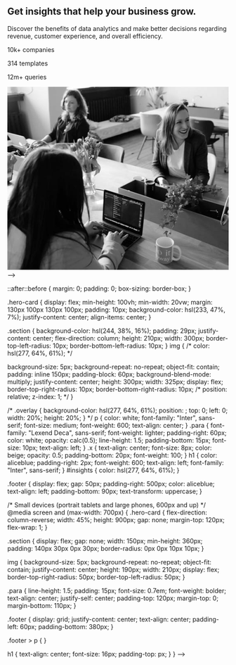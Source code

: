 <!-- # Front-end Style Guide

## Layout

The designs were created to the following widths:

- Mobile: 375px
- Desktop: 1440px

## Colors

### Primary

- Very dark blue (main background): 
- Dark desaturated blue (card background):  v
- Soft violet (accent): 

### Neutral

- White (main heading, stats): hsl(0, 0%, 100%)
- Slightly transparent white (main paragraph): hsla(0, 0%, 100%, 0.75)
- Slightly transparent white (stat headings): hsla(0, 0%, 100%, 0.6)

## Typography

### Body Copy

- Font size: 15px

### Font

- Family: [Inter](https://fonts.google.com/specimen/Inter)
- Weights: 400, 700

- Family: [Lexend Deca](https://fonts.google.com/specimen/Lexend+Deca)
- Weights: 400








<!DOCTYPE html>
<html lang="en">
  <head>
    <meta charset="UTF-8" />
    <meta name="viewport" content="width=device-width, initial-scale=1.0" />
    <!-- displays site properly based on user's device -->
<!-- 
    <link
      rel="icon"
      type="image/png"
      sizes="32x32"
      href="./images/favicon-32x32.png"
    />
    <link rel="preconnect" href="https://fonts.googleapis.com" />
    <link rel="preconnect" href="https://fonts.gstatic.com" crossorigin />
    <link
      href="https://fonts.googleapis.com/css2?family=Lexend+Deca&display=swap"
      rel="stylesheet"
    />
    <link rel="preconnect" href="https://fonts.googleapis.com" />
    <link rel="preconnect" href="https://fonts.gstatic.com" crossorigin />
    <link
      href="https://fonts.googleapis.com/css2?family=Inter&display=swap"
      rel="stylesheet"
    />

    <title>Frontend Mentor | Stats preview card component</title>
    <link rel="stylesheet" href="style.css" />
    

    <!-- Feel free to remove these styles or customise in your own stylesheet 👍 -->
  </head>
  <body>
    <div class="hero-card">
      <article class="section">
        <h1>Get <span id="insights">insights </span>that help your business grow.</h1>
        <p class="para">
          Discover the benefits of data analytics and make better decisions
          regarding revenue, customer experience, and overall efficiency.
        </p>
        <div class="footer">
          <p>10k+ <span class="x">companies</span></p>
          <p>314 <span class="x">templates</span></p>
          <p>12m+ <span class="x">queries</span></p>
        </div>
      </article>
      <article>
        <img src="images/image-header-desktop.jpg" alt="an office" />
        <!-- <div class="overlay"></div> -->
      </article>
    </div>
  </body> -->

  <!-- 
 <style>
    .attribution { font-size: 11px; text-align: center; }
    .attribution a { color: hsl(228, 45%, 44%); }
  </style> -->
</html>





::after::before {
  margin: 0;
  padding: 0;
  box-sizing: border-box;
}

.hero-card {
  display: flex;
  min-height: 100vh;
  min-width: 20vw;
  margin: 130px 100px 130px 100px;
  padding: 10px;
  background-color: hsl(233, 47%, 7%);
  justify-content: center;
  align-items: center;
}

.section {
  background-color: hsl(244, 38%, 16%);
  padding: 29px;
  justify-content: center;
  flex-direction: column;
  height: 210px;
  width: 300px;
  border-top-left-radius: 10px;
  border-bottom-left-radius: 10px;
}
img {
  /* color: hsl(277, 64%, 61%); */

  background-size: 5px;
  background-repeat: no-repeat;
  object-fit: contain;
  padding: inline 150px;
  padding-block: 60px;
  background-blend-mode: multiply;
  justify-content: center;
  height: 300px;
  width: 325px;
  display: flex;
  border-top-right-radius: 10px;
  border-bottom-right-radius: 10px;
  /* position: relative;
  z-index: 1; */
}

/* .overlay {
  background-color: hsl(277, 64%, 61%);
  position: ;
  top: 0;
  left: 0;
  width: 20%;
  height: 20%;
} */
p {
  color: white;
  font-family: "Inter", sans-serif;
  font-size: medium;
  font-weight: 600;
  text-align: center;
}
.para {
  font-family: "Lexend Deca", sans-serif;
  font-weight: lighter;
  padding-right: 60px;
  color: white;
  opacity: calc(0.5);
  line-height: 1.5;
  padding-bottom: 15px;
  font-size: 10px;
  text-align: left;
}
.x {
  text-align: center;
  font-size: 8px;
  color: beige;
  opacity: 0.5;
  padding-bottom: 20px;
  font-weight: 100;
}
h1 {
  color: aliceblue;
  padding-right: 2px;
  font-weight: 600;
  text-align: left;
  font-family: "Inter", sans-serif;
}
#insights {
  color: hsl(277, 64%, 61%);
}

.footer {
  display: flex;
  gap: 50px;
  padding-right: 500px;
  color: aliceblue;
  text-align: left;
  padding-bottom: 90px;
  text-transform: uppercase;
}

/* Small devices (portrait tablets and large phones, 600px and up) */
@media screen and (max-width: 700px) {
  .hero-card {
    flex-direction: column-reverse;
    width: 45%;
    height: 900px;
    gap: none;
    margin-top: 120px;
    flex-wrap: 1;
  }

  .section {
    display: flex;
    gap: none;
    width: 150px;
    min-height: 360px;
    padding: 140px 30px 0px 30px;
    border-radius: 0px 0px 10px 10px;
  }

  img {
    background-size: 5px;
    background-repeat: no-repeat;
    object-fit: contain;
    justify-content: center;
    height: 190px;
    width: 210px;
    display: flex;
    border-top-right-radius: 50px;
    border-top-left-radius: 50px;
  }

  .para {
    line-height: 1.5;
    padding: 15px;
    font-size: 0.7em;
    font-weight: bolder;
    text-align: center;
    justify-self: center;
    padding-top: 120px;
    margin-top: 0;
    margin-bottom: 110px;
  }

  .footer {
    display: grid;
    justify-content: center;
    text-align: center;
    padding-left: 60px;
    padding-bottom: 380px;
  }

  .footer > p {
  }

  h1 {
    text-align: center;
    font-size: 16px;
    padding-top: px;
  }
}
 -->

